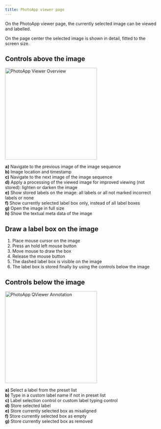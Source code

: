 ```yaml
---
title: PhotoApp viewer page
--- 
```

On the PhotoApp viewer page, the currently selected image can be viewed and labelled.

On the page center the selected image is shown in detail, fitted to the screen size.

## Controls above the image

<img src="/photodb_documentation/assets/PhotoApp_viewer_general.png" alt="PhotoApp Viewer Overview" width="auto" height="300" align="center">

**a)** Navigate to the previous image of the image sequence  
**b)** Image location and timestamp  
**c)** Navigate to the next image of the image sequence  
**d)** Apply a processing of the viewed image for improved viewing (not stored): lighten or darken the image  
**e)** Show stored labels on the image: all labels or all not marked incorrect labels or none  
**f)** Show currently selected label box only, instead of all label boxes  
**g)** Open the image in full size  
**h)** Show the textual meta data of the image

## Draw a label box on the image
1. Place mouse cursor on the image
2. Press an hold left mouse button
3. Move mouse to draw the box
4. Release the mouse button
5. The dashed label box is visible on the image
6. The label box is stored finally by using the controls below the image

## Controls below the image

<img src="/photodb_documentation/assets/PhotoApp_viewer_annotation.png" alt="PhotoApp QViewer Annotation" width="auto" height="300" align="center">

**a)** Select a label from the preset list  
**b)** Type in a custom label name if not in preset list  
**c)** Label selection control or custom label typing control  
**d)** Store selected label  
**e)** Store currently selected box as misaligned  
**f)** Store currently selected box as empty  
**g)** Store currently selected box as removed      

